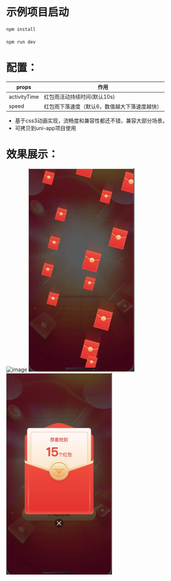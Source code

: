 # 示例项目启动
```javascript
npm install

npm run dev
```


# 配置：

| props | 作用 |
| ---- | ---- |
| activityTime | 红包雨活动持续时间(默认10s) |
| speed | 红包雨下落速度（默认6，数值越大下落速度越快）|

- 基于css3动画实现，流畅度和兼容性都还不错，兼容大部分场景。 
- 可拷贝到uni-app项目使用

# 效果展示：

![image](./public/redExample_1.gif)
![image](./public/t2.jpg)
![image](./public/t3.jpg)
